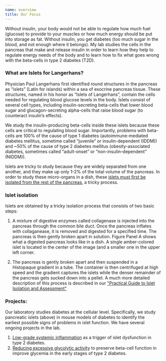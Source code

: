 ```yaml
---
name: overview
title: Our Focus
---
```


Without insulin, your body would not be able to regulate how much fuel (glucose) to provide to your muscles or how much energy should be put into storage as fat. Without insulin, you get diabetes (too much sugar in the blood, and not enough where it belongs). My lab studies the cells in the pancreas that make and release insulin in order to learn how they help to regulate energy needs of the body and to learn how to fix what goes wrong with the beta-cells in type 2 diabetes (T2D).

### What are Islets for Langerhans?

Physician Paul Langerhans first identified round structures in the pancreas as “islets” (Latin for islands) within a sea of exocrine pancreas tissue. These structures, named in his honor as “Islets of Langerhans”, contain the cells needed for regulating blood glucose levels in the body. Islets consist of several cell types, including insulin-secreting beta-cells that lower blood sugar and glucagon-secreting alpha-cells that raise blood sugar (to counteract insulin’s effects).

We study the insulin-producing beta-cells inside these islets because these cells are critical to regulating blood sugar. Importantly, problems with beta-cells are 100% of the cause of type 1 diabetes (autoimmune-mediated diabetes mellitus, sometime called “juvenile” or insulin-dependent (IDDM)) and ~50% of the cause of type 2 diabetes mellitus (obesity-associated diabetes, sometimes called “adult-onset” or “non-insulin–dependent” (NIDDM)).

Islets are tricky to study because they are widely separated from one another, and they make up only 1-2% of the total volume of the pancreas. In order to study these micro-organs in a dish, these [islets must first be isolated from the rest of the pancreas](#islet-isolation), a tricky process.

### Islet isolation

Islets are obtained by a tricky isolation process that consists of two basic steps:

1. A mixture of digestive enzymes called collagenase is injected into the pancreas through the common bile duct. Once the pancreas inflates with collaganease, it is removed and digested for a specified time. The pancreas is then gently broken apart in solution. Figure Panel A shows what a digested pancreas looks like in a dish. A single amber-colored islet is located in the center of the image (and a smaller one in the upper left corner.

2. The pancreas is gently broken apart and then suspended in a Histopaque gradient in a tube. The container is then centrifuged at high speed and the gradient captures the islets while the denser remainder of the pancreas gets sucked down into a pellet.
A much more detailed description of this process is described in our [&quot;Practical Guide to Islet Isolation and Assessment&quot;](http://biologicalproceduresonline.biomedcentral.com/articles/10.1007/s12575-009-9021-0)

### Projects:

Our laboratory studies diabetes at the cellular level. Specifically, we study pancreatic islets (above) in mouse models of diabetes to identify the earliest possible signs of problems in islet function. We have several ongoing projects in the lab.

1. [Low-grade systemic inflammation](/projects/low-grade-systemic-inflammation) as a trigger of islet dysfunction in type 2 diabetes.
2. [Reducing excessive glycolytic activity](/projects/reducing-excessive-glycolytic-activity-in-early-diabetes) to preserve beta-cell function in improve glycemia in the early stages of type 2 diabetes.
